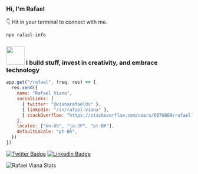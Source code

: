 ### Hi, I'm Rafael

👇 Hit in your terminal to connect with me.
```bash
npx rafael-info
```


### <img src="https://media.giphy.com/media/VIEktWtrfbgLamQgek/giphy.gif" width="50" /> I build stuff, invest in creativity, and embrace technology


```javascript
app.get("/rafael", (req, res) => {
  res.send({
    name: "Rafael Viana",
    socialLinks: [
      { twitter: "@vianarafaelds" },
      { linkedin: "/in/rafael-viana" },
      { stackOverflow: "https://stackoverflow.com/users/6879869/rafael-viana" },
    ],
    locales: ["en-US", "ja-JP", "pt-BR"],
    defaultLocale: "pt-BR",
  })
})
```
[![Twitter Badge](https://img.shields.io/badge/-Twitter-1ca0f1?style=flat-square&labelColor=1ca0f1&logo=twitter&logoColor=white&link=https://twitter.com/vianarafaelds)](https://twitter.com/vianarafaelds)
[![Linkedin Badge](https://img.shields.io/badge/-LinkedIn-blue?style=flat-square&logo=Linkedin&logoColor=white&link=https://www.linkedin.com/in/rafael-viana)](https://www.linkedin.com/in/rafael-viana)


<img alt="Rafael Viana Stats" src="https://github-readme-stats.vianarafael.vercel.app/api?username=vianarafael&show_icons=true&hide__border=true" />
<!-- 
![](https://img.shields.io/badge/Code-JavaScript-informational?style=flat&logo=javascript&logoColor=white)
![](https://img.shields.io/badge/Code-NodeJS-informational?style=flat&logo=node.js&logoColor=white)

![](https://img.shields.io/badge/Code-ReactJS-informational?style=flat&logo=react&logoColor=white)
![](https://img.shields.io/badge/Code-NextJS-informational?style=flat&logo=next.js&logoColor=white)

![](https://img.shields.io/badge/Code-Python-informational?style=flat&logo=python&logoColor=white)
![](https://img.shields.io/badge/Code-TypeScript-informational?style=flat&logo=typescript&logoColor=white)

![](https://img.shields.io/badge/Tools-Redux-informational?style=flat&logo=redux&logoColor=white)
![](https://img.shields.io/badge/Tools-GraphQL-informational?style=flat&logo=graphql&logoColor=white)

![](https://img.shields.io/badge/Tools-AWS-informational?style=flat&logo=amazon&logoColor=white)
![](https://img.shields.io/badge/Tools-Docker-informational?style=flat&logo=docker&logoColor=white)

![](https://img.shields.io/badge/Shell-Bash-informational?style=flat&logo=gnu-bash&logoColor=white)
![](https://img.shields.io/badge/DB-PostgreSQL-informational?style=flat&logo=postgresql&logoColor=white)

![](https://img.shields.io/badge/OS-Linux-informational?style=flat&logo=linux&logoColor=white)
![](https://img.shields.io/badge/OS-Mac-informational?style=flat&logo=apple&logoColor=white)

![](https://img.shields.io/badge/Editor-VisualStudioCode-informational?style=flat&logo=visual-studio-code&logoColor=white)
![](https://img.shields.io/badge/Editor-Vim-informational?style=flat&logo=vim&logoColor=white) -->


